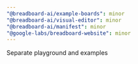 ```yaml
---
"@breadboard-ai/example-boards": minor
"@breadboard-ai/visual-editor": minor
"@breadboard-ai/manifest": minor
"@google-labs/breadboard-website": minor
---
```


Separate playground and examples
